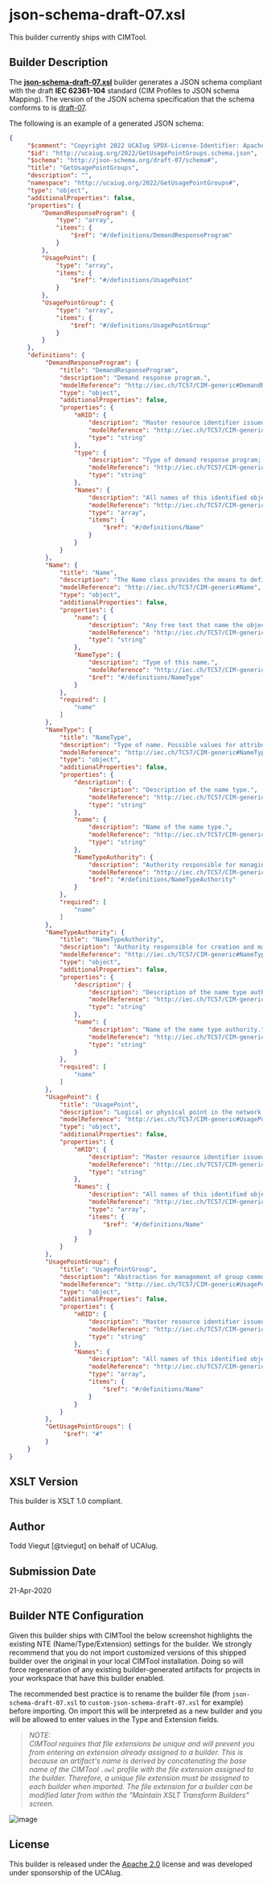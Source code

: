 # json-schema-draft-07.xsl

This builder currently ships with CIMTool.

## Builder Description

The **[json-schema-draft-07.xsl](json-schema-draft-07.xsl)** builder generates a JSON schema compliant with the draft **IEC 62361-104** standard (CIM Profiles to JSON schema Mapping). The version of the JSON schema specification that the schema conforms to is [draft-07](https://json-schema.org/draft-07/json-schema-release-notes.html).

The following is an example of a generated JSON schema:

```JSON
{
     "$comment": "Copyright 2022 UCAIug SPDX-License-Identifier: Apache-2.0",
     "$id": "http://ucaiug.org/2022/GetUsagePointGroups.schema.json",
     "$schema": "http://json-schema.org/draft-07/schema#",
     "title": "GetUsagePointGroups",
     "description": "",
     "namespace": "http://ucaiug.org/2022/GetUsagePointGroups#",
     "type": "object",
     "additionalProperties": false,
     "properties": {
         "DemandResponseProgram": {
             "type": "array",
             "items": {
                 "$ref": "#/definitions/DemandResponseProgram"
             }
         },
         "UsagePoint": {
             "type": "array",
             "items": {
                 "$ref": "#/definitions/UsagePoint"
             }
         },
         "UsagePointGroup": {
             "type": "array",
             "items": {
                 "$ref": "#/definitions/UsagePointGroup"
             }
         }
     },
     "definitions": {
          "DemandResponseProgram": {
              "title": "DemandResponseProgram",
              "description": "Demand response program.",
              "modelReference": "http://iec.ch/TC57/CIM-generic#DemandResponseProgram",
              "type": "object",
              "additionalProperties": false,
              "properties": {
                  "mRID": {
                      "description": "Master resource identifier issued by a model authority. The mRID is unique within an exchange context. Global uniqueness is easily achieved by using a UUID, as specified in RFC 4122, for the mRID. The use of UUID is strongly recommended. For CIMXML data files in RDF syntax conforming to IEC 61970-552, the mRID is mapped to rdf:ID or rdf:about attributes that identify CIM object elements.",
                      "modelReference": "http://iec.ch/TC57/CIM-generic#IdentifiedObject.mRID",
                      "type": "string"
                  },
                  "type": {
                      "description": "Type of demand response program; examples are CPP (critical-peak pricing), RTP (real-time pricing), DLC (direct load control), DBP (demand bidding program), BIP (base interruptible program). Note that possible types change a lot and it would be impossible to enumerate them all.",
                      "modelReference": "http://iec.ch/TC57/CIM-generic#DemandResponseProgram.type",
                      "type": "string"
                  },
                  "Names": {
                      "description": "All names of this identified object.",
                      "modelReference": "http://iec.ch/TC57/CIM-generic#IdentifiedObject.Names",
                      "type": "array",
                      "items": {
                          "$ref": "#/definitions/Name"
                      }
                  }
              }
          },
          "Name": {
              "title": "Name",
              "description": "The Name class provides the means to define any number of human readable names for an object. A name is <b>not</b> to be used for defining inter-object relationships. For inter-object relationships instead use the object identification 'mRID'.",
              "modelReference": "http://iec.ch/TC57/CIM-generic#Name",
              "type": "object",
              "additionalProperties": false,
              "properties": {
                  "name": {
                      "description": "Any free text that name the object.",
                      "modelReference": "http://iec.ch/TC57/CIM-generic#Name.name",
                      "type": "string"
                  },
                  "NameType": {
                      "description": "Type of this name.",
                      "modelReference": "http://iec.ch/TC57/CIM-generic#Name.NameType",
                      "$ref": "#/definitions/NameType"
                  }
              },
              "required": [
                  "name"
              ]
          },
          "NameType": {
              "title": "NameType",
              "description": "Type of name. Possible values for attribute 'name' are implementation dependent but standard profiles may specify types. An enterprise may have multiple IT systems each having its own local name for the same object, e.g. a planning system may have different names from an EMS. An object may also have different names within the same IT system, e.g. localName as defined in CIM version 14. The definition from CIM14 is: The localName is a human readable name of the object. It is a free text name local to a node in a naming hierarchy similar to a file directory structure. A power system related naming hierarchy may be: Substation, VoltageLevel, Equipment etc. Children of the same parent in such a hierarchy have names that typically are unique among them.",
              "modelReference": "http://iec.ch/TC57/CIM-generic#NameType",
              "type": "object",
              "additionalProperties": false,
              "properties": {
                  "description": {
                      "description": "Description of the name type.",
                      "modelReference": "http://iec.ch/TC57/CIM-generic#NameType.description",
                      "type": "string"
                  },
                  "name": {
                      "description": "Name of the name type.",
                      "modelReference": "http://iec.ch/TC57/CIM-generic#NameType.name",
                      "type": "string"
                  },
                  "NameTypeAuthority": {
                      "description": "Authority responsible for managing names of this type.",
                      "modelReference": "http://iec.ch/TC57/CIM-generic#NameType.NameTypeAuthority",
                      "$ref": "#/definitions/NameTypeAuthority"
                  }
              },
              "required": [
                  "name"
              ]
          },
          "NameTypeAuthority": {
              "title": "NameTypeAuthority",
              "description": "Authority responsible for creation and management of names of a given type; typically an organization or an enterprise system.",
              "modelReference": "http://iec.ch/TC57/CIM-generic#NameTypeAuthority",
              "type": "object",
              "additionalProperties": false,
              "properties": {
                  "description": {
                      "description": "Description of the name type authority.",
                      "modelReference": "http://iec.ch/TC57/CIM-generic#NameTypeAuthority.description",
                      "type": "string"
                  },
                  "name": {
                      "description": "Name of the name type authority.",
                      "modelReference": "http://iec.ch/TC57/CIM-generic#NameTypeAuthority.name",
                      "type": "string"
                  }
              },
              "required": [
                  "name"
              ]
          },
          "UsagePoint": {
              "title": "UsagePoint",
              "description": "Logical or physical point in the network to which readings or events may be attributed. Used at the place where a physical or virtual meter may be located; however, it is not required that a meter be present.",
              "modelReference": "http://iec.ch/TC57/CIM-generic#UsagePoint",
              "type": "object",
              "additionalProperties": false,
              "properties": {
                  "mRID": {
                      "description": "Master resource identifier issued by a model authority. The mRID is unique within an exchange context. Global uniqueness is easily achieved by using a UUID, as specified in RFC 4122, for the mRID. The use of UUID is strongly recommended. For CIMXML data files in RDF syntax conforming to IEC 61970-552, the mRID is mapped to rdf:ID or rdf:about attributes that identify CIM object elements.",
                      "modelReference": "http://iec.ch/TC57/CIM-generic#IdentifiedObject.mRID",
                      "type": "string"
                  },
                  "Names": {
                      "description": "All names of this identified object.",
                      "modelReference": "http://iec.ch/TC57/CIM-generic#IdentifiedObject.Names",
                      "type": "array",
                      "items": {
                          "$ref": "#/definitions/Name"
                      }
                  }
              }
          },
          "UsagePointGroup": {
              "title": "UsagePointGroup",
              "description": "Abstraction for management of group communications within a two-way AMR system or the data for a group of related usage points. Commands can be issued to all of the usage points that belong to a usage point group using a defined group address and the underlying AMR communication infrastructure.",
              "modelReference": "http://iec.ch/TC57/CIM-generic#UsagePointGroup",
              "type": "object",
              "additionalProperties": false,
              "properties": {
                  "mRID": {
                      "description": "Master resource identifier issued by a model authority. The mRID is unique within an exchange context. Global uniqueness is easily achieved by using a UUID, as specified in RFC 4122, for the mRID. The use of UUID is strongly recommended. For CIMXML data files in RDF syntax conforming to IEC 61970-552, the mRID is mapped to rdf:ID or rdf:about attributes that identify CIM object elements.",
                      "modelReference": "http://iec.ch/TC57/CIM-generic#IdentifiedObject.mRID",
                      "type": "string"
                  },
                  "Names": {
                      "description": "All names of this identified object.",
                      "modelReference": "http://iec.ch/TC57/CIM-generic#IdentifiedObject.Names",
                      "type": "array",
                      "items": {
                          "$ref": "#/definitions/Name"
                      }
                  }
              }
          },
          "GetUsagePointGroups": {
               "$ref": "#"
          }
     }
}
```

## XSLT Version

This builder is XSLT 1.0 compliant.

## Author

Todd Viegut [@tviegut] on behalf of UCAIug.

## Submission Date

21-Apr-2020

## Builder NTE Configuration

Given this builder ships with CIMTool the below screenshot highlights the existing NTE (Name/Type/Extension) settings for the builder.  We strongly recommend that you do not import customized versions of this shipped builder over the original in your local CIMTool installation. Doing so will force regeneration of any existing builder-generated artifacts for projects in your workspace that have this builder enabled.

The recommended best practice is to rename the builder file  (from ```json-schema-draft-07.xsl``` to ```custom-json-schema-draft-07.xsl``` for example) before importing. On import this will be interpreted as a new builder and you will be allowed to enter values in the Type and Extension fields.

>*NOTE: </br>CIMTool requires that file extensions be unique and will prevent you from entering an extension already assigned to a builder. This is because an artifact's name is derived by concatenating the base name of the CIMTool ```.owl``` profile with the file extension assigned to the builder. Therefore, a unique file extension must be assigned to each builder when imported. The file extension for a builder can be modified later from within the "Maintain XSLT Transform Builders" screen.*

![image](import-builder.png)

## License

This builder is released under the [Apache 2.0](../../LICENSE) license and was developed under sponsorship of the UCAIug.

